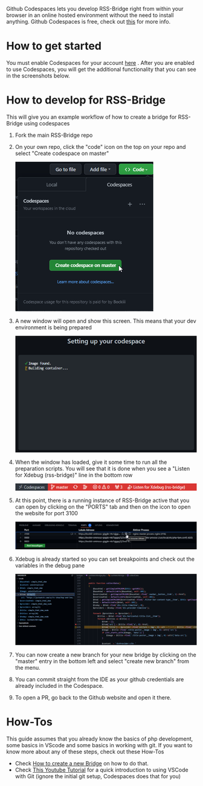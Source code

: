 Github Codespaces lets you develop RSS-Bridge right from within your browser in an online hosted environment without the need to install anything. Github Codespaces is free, check out [this](https://github.com/features/codespaces) for more info.

# How to get started

You must enable Codespaces for your account [here](https://github.com/features/codespaces) . After you are enabled to use Codespaces, you will get the additional functionality that you can see in the screenshots below.

# How to develop for RSS-Bridge

This will give you an example workflow of how to create a bridge for RSS-Bridge using codespaces

1. Fork the main RSS-Bridge repo
2. On your own repo, click the "code" icon on the top on your repo and select "Create codespace on master"

   ![create codespace](../images/codespaces_01.png)
3. A new window will open and show this screen. This means that your dev environment is being prepared

   ![creating](../images/codespaces_02.png)
4. When the window has loaded, give it some time to run all the preparation scripts. You will see that it is done when you see a "Listen for Xdebug (rss-bridge)" line in the bottom row

   ![done](../images/codespaces_03.png)
5. At this point, there is a running instance of RSS-Bridge active that you can open by clicking on the "PORTS" tab and then on the icon to open the website for port 3100

   ![ports](../images/codespaces_04.png)
6. Xdebug is already started so you can set breakpoints and check out the variables in the debug pane

   ![debug](../images/codespaces_05.png)
7. You can now create a new branch for your new bridge by clicking on the "master" entry in the bottom left and select "create new branch" from the menu.
8. You can commit straight from the IDE as your github credentials are already included in the Codespace.
9. To open a PR, go back to the Github website and open it there.

# How-Tos

This guide assumes that you already know the basics of php development, some basics in VScode and some basics in working with git. If you want to know more about any of these steps, check out these How-Tos
* Check [How to create a new Bridge](../05_Bridge_API/01_How_to_create_a_new_bridge.md) on how to do that.
* Check [This Youtube Tutorial](https://youtu.be/i_23KUAEtUM?t=54) for a quick introduction to using VSCode with Git (ignore the initial git setup, Codespaces does that for you)